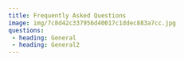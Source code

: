 ```yaml
---
title: Frequently Asked Questions
image: img/7c8d42c337956d40017c1ddec883a7cc.jpg
questions:
 - heading: General
 - heading: General2
---
```


